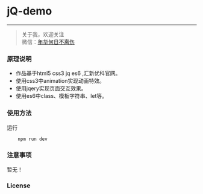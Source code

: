 # jQ-demo
-------------

> 关于我，欢迎关注<br>
  微信：[年华何日不离伤](tao907546766)



### 原理说明

* 作品基于html5 css3 jq es6 ,汇新优科官网。
* 使用css3中animation实现动画特效。
* 使用jqery实现页面交互效果。
* 使用es6中class、模板字符串、let等。


### 使用方法

  运行

		npm run dev

### 注意事项

 暂无！


### License



